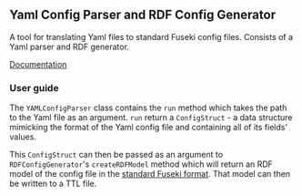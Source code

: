 ## Yaml Config Parser and RDF Config Generator
A tool for translating Yaml files to standard Fuseki config files. Consists of a Yaml parser and RDF generator.

[Documentation](documentation.md)

### User guide

The `YAMLConfigParser` class contains the `run` method which takes the path to the Yaml file as an argument.
`run` return a `ConfigStruct` - a data structure mimicking the format of the Yaml config file and containing
all of its fields' values.

This `ConfigStruct` can then be passed as an argument to `RDFConfigGenerator`'s `createRDFModel` method which will
return an RDF model of the config file in the [standard Fuseki format](https://jena.apache.org/documentation/fuseki2/fuseki-configuration.html). That model can then be written to a TTL file.